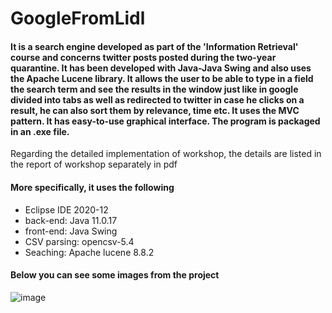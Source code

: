 # GoogleFromLidl
#### It is a search engine developed as part of the 'Information Retrieval' course and concerns twitter posts posted during the two-year quarantine. It has been developed with Java-Java Swing and also uses the Apache Lucene library. It allows the user to be able to type in a field the search term and see the results in the window just like in google divided into tabs as well as redirected to twitter in case he clicks on a result, he can also sort them by relevance, time etc. It uses the MVC pattern. It has easy-to-use graphical interface. The program is packaged in an .exe file.
Regarding the detailed implementation of workshop, the details are listed in the report of workshop separately in pdf
#### More specifically, it uses the following
- Eclipse IDE 2020-12
- back-end: Java 11.0.17
- front-end: Java Swing
- CSV parsing: opencsv-5.4
- Seaching: Apache lucene 8.8.2

#### Below you can see some images from the project
![image](https://user-images.githubusercontent.com/56134761/217270067-7924a16b-fbf3-4739-a27b-91b459b6941c.png)

